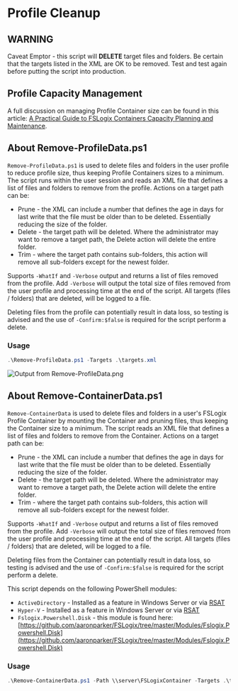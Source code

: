# Profile Cleanup

## WARNING

Caveat Emptor - this script will **DELETE** target files and folders. Be certain that the targets listed in the XML are OK to be removed. Test and test again before putting the script into production.

## Profile Capacity Management

A full discussion on managing Profile Container size can be found in this article: [A Practical Guide to FSLogix Containers Capacity Planning and Maintenance](https://stealthpuppy.com/fslogix-containers-capacity/).

## About Remove-ProfileData.ps1

`Remove-ProfileData.ps1` is used to delete files and folders in the user profile to reduce profile size, thus keeping Profile Containers sizes to a minimum. The script runs within the user session and reads an XML file that defines a list of files and folders to remove from the profile. Actions on a target path can be:

* Prune - the XML can include a number that defines the age in days for last write that the file must be older than to be deleted. Essentially reducing the size of the folder.
* Delete - the target path will be deleted. Where the administrator may want to remove a target path, the Delete action will delete the entire folder.
* Trim - where the target path contains sub-folders, this action will remove all sub-folders except for the newest folder.

Supports `-WhatIf` and `-Verbose` output and returns a list of files removed from the profile. Add `-Verbose` will output the total size of files removed from the user profile and processing time at the end of the script. All targets (files / folders) that are deleted, will be logged to a file.

Deleting files from the profile can potentially result in data loss, so testing is advised and the use of `-Confirm:$false` is required for the script perform a delete.

### Usage

```powershell
.\Remove-ProfileData.ps1 -Targets .\targets.xml
```

![Output from Remove-ProfileData.png](https://raw.githubusercontent.com/aaronparker/FSLogix/master/img/ProfileDataOutput.png "Output from Remove-ProfileData.png")

## About Remove-ContainerData.ps1

`Remove-ContainerData` is used to delete files and folders in a user's FSLogix Profile Container by mounting the Container and pruning files, thus keeping the Container size to a minimum. The script reads an XML file that defines a list of files and folders to remove from the Container. Actions on a target path can be:

* Prune - the XML can include a number that defines the age in days for last write that the file must be older than to be deleted. Essentially reducing the size of the folder.
* Delete - the target path will be deleted. Where the administrator may want to remove a target path, the Delete action will delete the entire folder.
* Trim - where the target path contains sub-folders, this action will remove all sub-folders except for the newest folder.

Supports `-WhatIf` and `-Verbose` output and returns a list of files removed from the profile. Add `-Verbose` will output the total size of files removed from the user profile and processing time at the end of the script. All targets (files / folders) that are deleted, will be logged to a file.

Deleting files from the Container can potentially result in data loss, so testing is advised and the use of `-Confirm:$false` is required for the script perform a delete.

This script depends on the following PowerShell modules:

* `ActiveDirectory` - Installed as a feature in Windows Server or via [RSAT](https://support.microsoft.com/en-us/help/2693643/remote-server-administration-tools-rsat-for-windows-operating-systems)
* `Hyper-V` - Installed as a feature in Windows Server or via [RSAT](https://support.microsoft.com/en-us/help/2693643/remote-server-administration-tools-rsat-for-windows-operating-systems)
* `Fslogix.Powershell.Disk` - this module is found here: [https://github.com/aaronparker/FSLogix/tree/master/Modules/Fslogix.Powershell.Disk](https://github.com/aaronparker/FSLogix/tree/master/Modules/Fslogix.Powershell.Disk)

### Usage

```powershell
.\Remove-ContainerData.ps1 -Path \\server\FSLogixContainer -Targets .\targets.xml
```
